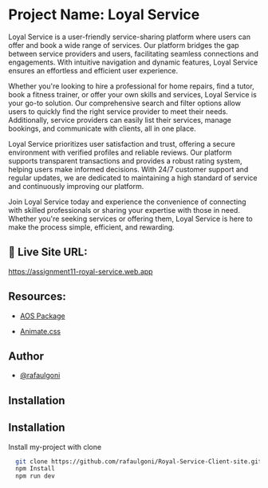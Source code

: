 # Project Name: Loyal Service

Loyal Service is a user-friendly service-sharing platform where users can offer and book a wide range of services. Our platform bridges the gap between service providers and users, facilitating seamless connections and engagements. With intuitive navigation and dynamic features, Loyal Service ensures an effortless and efficient user experience.

Whether you're looking to hire a professional for home repairs, find a tutor, book a fitness trainer, or offer your own skills and services, Loyal Service is your go-to solution. Our comprehensive search and filter options allow users to quickly find the right service provider to meet their needs. Additionally, service providers can easily list their services, manage bookings, and communicate with clients, all in one place.

Loyal Service prioritizes user satisfaction and trust, offering a secure environment with verified profiles and reliable reviews. Our platform supports transparent transactions and provides a robust rating system, helping users make informed decisions. With 24/7 customer support and regular updates, we are dedicated to maintaining a high standard of service and continuously improving our platform.

Join Loyal Service today and experience the convenience of connecting with skilled professionals or sharing your expertise with those in need. Whether you're seeking services or offering them, Loyal Service is here to make the process simple, efficient, and rewarding.

## 🔗 Live Site URL:
 https://assignment11-royal-service.web.app

## Resources:

- [AOS Package](https://www.npmjs.com/package/aos)

- [Animate.css](https://animate.style/)



## Author

- [@rafaulgoni](https://github.com/rafaulgoni)


## Installation

## Installation

Install my-project with clone

```bash
  git clone https://github.com/rafaulgoni/Royal-Service-Client-site.git
  npm Install
  npm run dev
```
